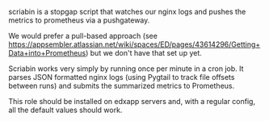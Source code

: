 scriabin is a stopgap script that watches our nginx logs and pushes
the metrics to prometheus via a pushgateway.

We would prefer a pull-based approach (see
https://appsembler.atlassian.net/wiki/spaces/ED/pages/43614296/Getting+Data+into+Prometheus)
but we don't have that set up yet.

Scriabin works very simply by running once per minute in a cron
job. It parses JSON formatted nginx logs (using Pygtail to track file
offsets between runs) and submits the summarized metrics to
Prometheus.

This role should be installed on edxapp servers and, with a regular
config, all the default values should work.
